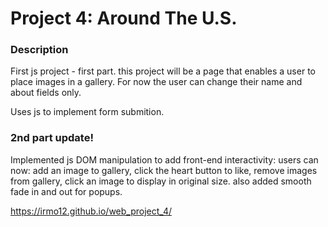# Project 4: Around The U.S.

### Description

First js project - first part. this project will be a page that enables a user to place images in a gallery.
For now the user can change their name and about fields only.

Uses js to implement form submition.

### 2nd part update!

Implemented js DOM manipulation to add front-end interactivity: users can now: add an image to gallery, click the heart button to like, remove images from gallery, click an image to display in original size.
also added smooth fade in and out for popups.

https://irmo12.github.io/web_project_4/



